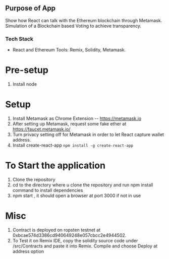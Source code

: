 ## Purpose of App

Show how React can talk with the Ethereum blockchain through Metamask.
Simulation of a Blockchain based Voting to achieve transparency.

### Tech Stack
- React and Ethereum Tools: Remix, Solidity, Metamask.

# Pre-setup

1) Install node

# Setup

1) Install Metamask as Chrome Extension -- https://metamask.io
2) After setting up Metamask, request some fake ether at https://faucet.metamask.io/
3) Turn privacy setting off for Metamask in order to let React capture wallet address.
4) Install create-react-app ``` npm install -g create-react-app ```

# To Start the application
1) Clone the repository
2) cd to the directory where u clone the repository and run npm install command to install dependencies
3) npm start , it should open a browser at port 3000 if not in use

# Misc
1) Contract is deployed on ropsten testnet at 0xbcae574d3386cd940649248e057cbcc2e4944502. 
2) To Test it on Remix IDE, copy the solidity source code under /src/Contracts and paste it into Remix. Compile and choose Deploy at address option


